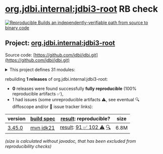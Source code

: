 [org.jdbi.internal:jdbi3-root](https://central.sonatype.com/artifact/org.jdbi.internal/jdbi3-root/versions) RB check
=======

[![Reproducible Builds](https://reproducible-builds.org/images/logos/rb.svg) an independently-verifiable path from source to binary code](https://reproducible-builds.org/)

## Project: [org.jdbi.internal:jdbi3-root](https://central.sonatype.com/artifact/org.jdbi.internal/jdbi3-root/versions)

Source code: [https://github.com/jdbi/jdbi.git](https://github.com/jdbi/jdbi.git)

<details><summary>This project defines 31 modules:</summary>

* [org.jdbi.internal:jdbi3-parent](https://central.sonatype.com/artifact/org.jdbi.internal/jdbi3-parent/3.45.0)
* [org.jdbi.internal:jdbi3-policy](https://central.sonatype.com/artifact/org.jdbi.internal/jdbi3-policy/3.45.0)
* [org.jdbi.internal:jdbi3-root](https://central.sonatype.com/artifact/org.jdbi.internal/jdbi3-root/3.45.0)
* [org.jdbi:jdbi3-bom](https://central.sonatype.com/artifact/org.jdbi/jdbi3-bom/3.45.0)
* [org.jdbi:jdbi3-build-parent](https://central.sonatype.com/artifact/org.jdbi/jdbi3-build-parent/3.45.0)
* [org.jdbi:jdbi3-caffeine-cache](https://central.sonatype.com/artifact/org.jdbi/jdbi3-caffeine-cache/3.45.0)
* [org.jdbi:jdbi3-commons-text](https://central.sonatype.com/artifact/org.jdbi/jdbi3-commons-text/3.45.0)
* [org.jdbi:jdbi3-core](https://central.sonatype.com/artifact/org.jdbi/jdbi3-core/3.45.0)
* [org.jdbi:jdbi3-examples](https://central.sonatype.com/artifact/org.jdbi/jdbi3-examples/3.45.0)
* [org.jdbi:jdbi3-freemarker](https://central.sonatype.com/artifact/org.jdbi/jdbi3-freemarker/3.45.0)
* [org.jdbi:jdbi3-generator](https://central.sonatype.com/artifact/org.jdbi/jdbi3-generator/3.45.0)
* [org.jdbi:jdbi3-gson2](https://central.sonatype.com/artifact/org.jdbi/jdbi3-gson2/3.45.0)
* [org.jdbi:jdbi3-guava](https://central.sonatype.com/artifact/org.jdbi/jdbi3-guava/3.45.0)
* [org.jdbi:jdbi3-guice](https://central.sonatype.com/artifact/org.jdbi/jdbi3-guice/3.45.0)
* [org.jdbi:jdbi3-jackson2](https://central.sonatype.com/artifact/org.jdbi/jdbi3-jackson2/3.45.0)
* [org.jdbi:jdbi3-jodatime2](https://central.sonatype.com/artifact/org.jdbi/jdbi3-jodatime2/3.45.0)
* [org.jdbi:jdbi3-jpa](https://central.sonatype.com/artifact/org.jdbi/jdbi3-jpa/3.45.0)
* [org.jdbi:jdbi3-json](https://central.sonatype.com/artifact/org.jdbi/jdbi3-json/3.45.0)
* [org.jdbi:jdbi3-kotlin](https://central.sonatype.com/artifact/org.jdbi/jdbi3-kotlin/3.45.0)
* [org.jdbi:jdbi3-kotlin-sqlobject](https://central.sonatype.com/artifact/org.jdbi/jdbi3-kotlin-sqlobject/3.45.0)
* [org.jdbi:jdbi3-moshi](https://central.sonatype.com/artifact/org.jdbi/jdbi3-moshi/3.45.0)
* [org.jdbi:jdbi3-noop-cache](https://central.sonatype.com/artifact/org.jdbi/jdbi3-noop-cache/3.45.0)
* [org.jdbi:jdbi3-postgis](https://central.sonatype.com/artifact/org.jdbi/jdbi3-postgis/3.45.0)
* [org.jdbi:jdbi3-postgres](https://central.sonatype.com/artifact/org.jdbi/jdbi3-postgres/3.45.0)
* [org.jdbi:jdbi3-spring5](https://central.sonatype.com/artifact/org.jdbi/jdbi3-spring5/3.45.0)
* [org.jdbi:jdbi3-sqlite](https://central.sonatype.com/artifact/org.jdbi/jdbi3-sqlite/3.45.0)
* [org.jdbi:jdbi3-sqlobject](https://central.sonatype.com/artifact/org.jdbi/jdbi3-sqlobject/3.45.0)
* [org.jdbi:jdbi3-stringtemplate4](https://central.sonatype.com/artifact/org.jdbi/jdbi3-stringtemplate4/3.45.0)
* [org.jdbi:jdbi3-testcontainers](https://central.sonatype.com/artifact/org.jdbi/jdbi3-testcontainers/3.45.0)
* [org.jdbi:jdbi3-testing](https://central.sonatype.com/artifact/org.jdbi/jdbi3-testing/3.45.0)
* [org.jdbi:jdbi3-vavr](https://central.sonatype.com/artifact/org.jdbi/jdbi3-vavr/3.45.0)
</details>

rebuilding **1 releases** of org.jdbi.internal:jdbi3-root:
- **0** releases were found successfully **fully reproducible** (100% reproducible artifacts :white_check_mark:),
- 1 had issues (some unreproducible artifacts :warning:, see eventual :mag: diffoscope and/or :memo: issue tracker links):

| version | [build spec](/BUILDSPEC.md) | [result](https://reproducible-builds.org/docs/jvm/): reproducible? | size |
| -- | --------- | ------ | -- |
| [3.45.0](https://central.sonatype.com/artifact/org.jdbi.internal/jdbi3-root/3.45.0/pom) | [mvn jdk21](jdbi3-root-3.45.0.buildspec) | [result](jdbi3-parent-3.45.0.buildinfo): [91 :white_check_mark:  102 :warning:](jdbi3-parent-3.45.0.buildcompare) [:mag:](jdbi3-root-3.45.0.diffoscope) | 6.8M |

<i>(size is calculated without javadoc, that has been excluded from reproducibility checks)</i>
